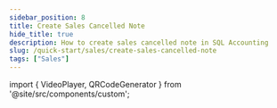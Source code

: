```yaml
---
sidebar_position: 8
title: Create Sales Cancelled Note
hide_title: true
description: How to create sales cancelled note in SQL Accounting
slug: /quick-start/sales/create-sales-cancelled-note
tags: ["Sales"]
---
```


import { VideoPlayer, QRCodeGenerator } from '@site/src/components/custom';
 
<QRCodeGenerator url="https://www.youtube.com/embed/SFj3m1VNVsE?autoplay=1" />

<VideoPlayer 
  videoId="SFj3m1VNVsE" 
    title="Sales Cancelled Note"
/>
 
   